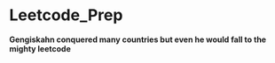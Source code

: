 # Leetcode_Prep

**Gengiskahn conquered many countries but even he would fall to the mighty leetcode**
